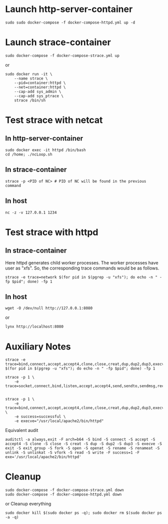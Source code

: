 # Launch http-server-container
```
sudo sudo docker-compose -f docker-compose-httpd.yml up -d
```
# Launch strace-container
```
sudo docker-compose -f docker-compose-strace.yml up
```
or 
```
sudo docker run -it \
	--name strace \
	--pid=container:httpd \
	--net=container:httpd \
	--cap-add sys_admin \
	--cap-add sys_ptrace \
	strace /bin/sh
```
# Test strace with netcat
## In http-server-container 
```
sudo docker exec -it httpd /bin/bash
cd /home; ./ncLoop.sh
```
## In strace-container
```
strace -p <PID of NC> # PID of NC will be found in the previous command
```
## In host
```
nc -z -v 127.0.0.1 1234
```

# Test strace with httpd
## In strace-container
Here httpd generates child worker processes. The worker processes have user as "xfs". So, the corresponding trace commands would be as follows.
```
strace -e trace=network $(for pid in $(pgrep -u "xfs"); do echo -n " -fp $pid"; done) -fp 1
```
## In host
```
wget -O /dev/null http://127.0.0.1:8080
```
or
```
lynx http://localhost:8080
```
# Auxiliary Notes

```
strace -e trace=bind,connect,accept,accept4,clone,close,creat,dup,dup2,dup3,execve,exit,exit_group,fork,open,openat,rename,renameat,unlink,unlinkat,vfork,read,write $(for pid in $(pgrep -u "xfs"); do echo -n " -fp $pid"; done) -fp 1

strace -p 1 \
    -e trace=socket,connect,bind,listen,accept,accept4,send,sendto,sendmsg,recv,recvfrom,recvmsg,getsockopt,setsockopt


strace -p 1 \
    -e trace=bind,connect,accept,accept4,clone,close,creat,dup,dup2,dup3,execve,exit,exit_group,fork,open,openat,rename,renameat,unlink,unlinkat,vfork,read,write \
    -e success=successful \
    -e execve="/usr/local/apache2/bin/httpd"

```

Equivalent audit 

```
auditctl -a always,exit -F arch=b64 -S bind -S connect -S accept -S accept4 -S clone -S close -S creat -S dup -S dup2 -S dup3 -S execve -S exit -S exit_group -S fork -S open -S openat -S rename -S renameat -S unlink -S unlinkat -S vfork -S read -S write -F success=1 -F exe='/usr/local/apache2/bin/httpd'
```
# Cleanup
```
sudo docker-compose -f docker-compose-strace.yml down
sudo docker-compose -f docker-compose-httpd.yml down
```
or Cleanup everything
```
sudo docker kill $(sudo docker ps -q); sudo docker rm $(sudo docker ps -a -q)
```